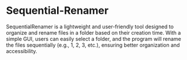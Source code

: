 # Sequential-Renamer
SequentialRenamer is a lightweight and user-friendly tool designed to organize and rename files in a folder based on their creation time. With a simple GUI, users can easily select a folder, and the program will rename the files sequentially (e.g., 1, 2, 3, etc.), ensuring better organization and accessibility.
